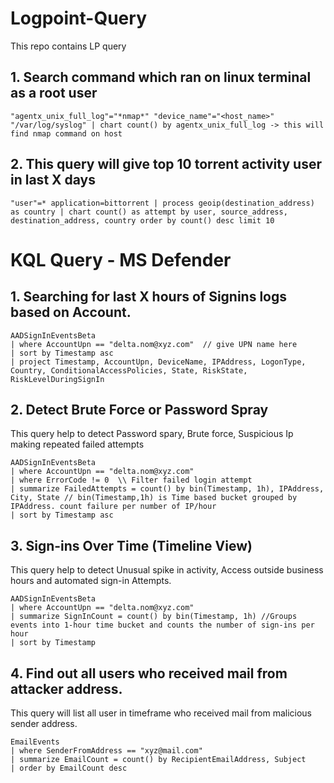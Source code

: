 # Logpoint-Query
This repo contains LP query 


## 1. Search command which ran on linux terminal as a root user 
```plaintext
"agentx_unix_full_log"="*nmap*" "device_name"="<host_name>" "/var/log/syslog" | chart count() by agentx_unix_full_log -> this will find nmap command on host
```

## 2. This query will give top 10 torrent activity user in last X days
```plaintext
"user"=* application=bittorrent | process geoip(destination_address) as country | chart count() as attempt by user, source_address, destination_address, country order by count() desc limit 10  
```



# KQL Query - MS Defender

## 1. Searching for last X hours of Signins logs based on Account.

```kusto
AADSignInEventsBeta
| where AccountUpn == "delta.nom@xyz.com"  // give UPN name here
| sort by Timestamp asc
| project Timestamp, AccountUpn, DeviceName, IPAddress, LogonType, Country, ConditionalAccessPolicies, State, RiskState, RiskLevelDuringSignIn
```


## 2. Detect Brute Force or Password Spray
This query help to detect Password spary, Brute force, Suspicious Ip making repeated failed attempts
```kusto
AADSignInEventsBeta
| where AccountUpn == "delta.nom@xyz.com"
| where ErrorCode != 0  \\ Filter failed login attempt
| summarize FailedAttempts = count() by bin(Timestamp, 1h), IPAddress, City, State // bin(Timestamp,1h) is Time based bucket grouped by IPAddress. count failure per number of IP/hour
| sort by Timestamp asc
```

## 3. Sign-ins Over Time (Timeline View)
This query help to detect Unusual spike in activity, Access outside business hours and automated sign-in Attempts.
```kusto
AADSignInEventsBeta
| where AccountUpn == "delta.nom@xyz.com"
| summarize SignInCount = count() by bin(Timestamp, 1h) //Groups events into 1-hour time bucket and counts the number of sign-ins per hour
| sort by Timestamp
```

## 4. Find out all users who received mail from attacker address.
This query will list all user in timeframe who received mail from malicious sender address.
```kusto
EmailEvents
| where SenderFromAddress == "xyz@mail.com"
| summarize EmailCount = count() by RecipientEmailAddress, Subject
| order by EmailCount desc
```
